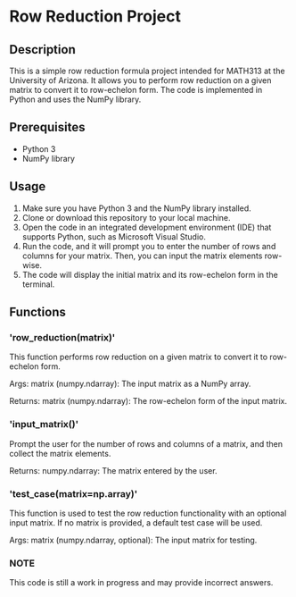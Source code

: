 # Row Reduction Project

## Description
This is a simple row reduction formula project intended for MATH313 at the University of Arizona. It allows you to perform row reduction on a given matrix to convert it to row-echelon form. The code is implemented in Python and uses the NumPy library.

## Prerequisites
- Python 3
- NumPy library

## Usage
1. Make sure you have Python 3 and the NumPy library installed.
2. Clone or download this repository to your local machine.
3. Open the code in an integrated development environment (IDE) that supports Python, such as Microsoft Visual Studio.
4. Run the code, and it will prompt you to enter the number of rows and columns for your matrix. Then, you can input the matrix elements row-wise.
5. The code will display the initial matrix and its row-echelon form in the terminal.


## Functions
### 'row_reduction(matrix)'
This function performs row reduction on a given matrix to convert it to row-echelon form.

Args:
    matrix (numpy.ndarray): The input matrix as a NumPy array.

Returns:
    matrix (numpy.ndarray): The row-echelon form of the input matrix.

### 'input_matrix()'
Prompt the user for the number of rows and columns of a matrix, and then collect the matrix elements.

Returns:
    numpy.ndarray: The matrix entered by the user.

### 'test_case(matrix=np.array)'
This function is used to test the row reduction functionality with an optional input matrix. If no matrix is provided, a default test case will be used.

Args:
    matrix (numpy.ndarray, optional): The input matrix for testing.

### NOTE
This code is still a work in progress and may provide incorrect answers.